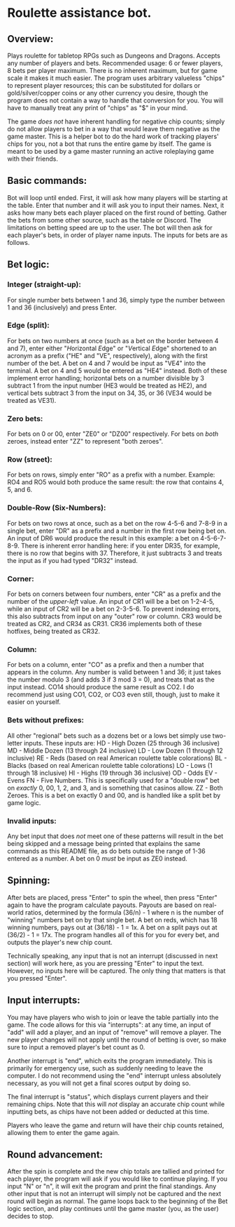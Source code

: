 # Roulette assistance bot.

## Overview:
Plays roulette for tabletop RPGs such as Dungeons and Dragons. Accepts any number of players and bets. Recommended usage: 6 or fewer players, 8 bets per player maximum. There is no inherent maximum, but for game scale it makes it much easier. The program uses arbitrary valueless "chips" to represent player resources; this can be substituted for dollars or gold/silver/copper coins or any other currency you desire, though the program does not contain a way to handle that conversion for you. You will have to manually treat any print of "chips" as "$" in your mind.

The game *does not* have inherent handling for negative chip counts; simply do not allow players to bet in a way that would leave them negative as the game master. This is a helper bot to do the hard work of tracking players' chips for you, not a bot that runs the entire game by itself. The game is meant to be used by a game master running an active roleplaying game with their friends.

## Basic commands:
Bot will loop until ended. First, it will ask how many players will be starting at the table. Enter that number and it will ask you to input their names. Next, it asks how many bets each player placed on the first round of betting. Gather the bets from some other source, such as the table or Discord. The limitations on betting speed are up to the user. The bot will then ask for each player's bets, in order of player name inputs. The inputs for bets are as follows.

## Bet logic:
### Integer (straight-up):
For single number bets between 1 and 36, simply type the number between 1 and 36 (inclusively) and press Enter.

### Edge (split):
For bets on two numbers at once (such as a bet on the border between 4 and 7), enter either "*H*orizontal *E*dge" or "*V*ertical *E*dge" shortened to an acronym as a prefix ("HE" and "VE", respectively), along with the first number of the bet. A bet on 4 and 7 would be input as "VE4" into the terminal. A bet on 4 and 5 would be entered as "HE4" instead. Both of these implement error handling; horizontal bets on a number divisible by 3 subtract 1 from the input number (HE3 would be treated as HE2), and vertical bets subtract 3 from the input on 34, 35, or 36 (VE34 would be treated as VE31).

### Zero bets:
For bets on 0 or 00, enter "ZE0" or "DZ00" respectively. For bets on *both* zeroes, instead enter "ZZ" to represent "both zeroes".

### Row (street):
For bets on rows, simply enter "RO" as a prefix with a number. Example: RO4 and RO5 would both produce the same result: the row that contains 4, 5, and 6.

### Double-Row (Six-Numbers):
For bets on two rows at once, such as a bet on the row 4-5-6 and 7-8-9 in a single bet, enter "DR" as a prefix and a number in the first row being bet on. An input of DR6 would produce the result in this example: a bet on 4-5-6-7-8-9. There is inherent error handling here: if you enter DR35, for example, there is no row that begins with 37. Therefore, it just subtracts 3 and treats the input as if you had typed "DR32" instead.

### Corner:
For bets on corners between four numbers, enter "CR" as a prefix and the number of the *upper-left* value. An input of CR1 will be a bet on 1-2-4-5, while an input of CR2 will be a bet on 2-3-5-6. To prevent indexing errors, this also subtracts from input on any "outer" row or column. CR3 would be treated as CR2, and CR34 as CR31. CR36 implements both of these hotfixes, being treated as CR32.

### Column:
For bets on a column, enter "CO" as a prefix and then a number that appears in the column. Any number is valid between 1 and 36; it just takes the number modulo 3 (and adds 3 if 3 mod 3 = 0), and treats that as the input instead. CO14 should produce the same result as CO2. I do recommend just using CO1, CO2, or CO3 even still, though, just to make it easier on yourself.

### Bets without prefixes:
All other "regional" bets such as a dozens bet or a lows bet simply use two-letter inputs. These inputs are:
    HD - High Dozen (25 through 36 inclusive)
    MD - Middle Dozen (13 through 24 inclusive)
    LD - Low Dozen (1 through 12 inclusive)
    RE - Reds (based on real American roulette table colorations)
    BL - Blacks (based on real American roulette table colorations)
    LO - Lows (1 through 18 inclusive)
    HI - Highs (19 through 36 inclusive)
    OD - Odds
    EV - Evens
    FN - Five Numbers. This is specifically used for a "double row" bet on *exactly* 0, 00, 1, 2, and 3, and is something that casinos allow.
    ZZ - Both Zeroes. This is a bet on exactly 0 and 00, and is handled like a split bet by game logic.

### Invalid inputs:
Any bet input that does *not* meet one of these patterns will result in the bet being skipped and a message being printed that explains the same commands as this README file, as do bets outside the range of 1-36 entered as a number. A bet on 0 *must* be input as ZE0 instead.

## Spinning:
After bets are placed, press "Enter" to spin the wheel, then press "Enter" again to have the program calculate payouts. Payouts are based on real-world ratios, determined by the formula (36/n) - 1 where n is the number of "winning" numbers bet on by that single bet. A bet on reds, which has 18 winning numbers, pays out at (36/18) - 1 = 1x. A bet on a split pays out at (36/2) - 1 = 17x. The program handles all of this for you for every bet, and outputs the player's new chip count.

Technically speaking, any input that is not an interrupt (discussed in next section) will work here, as you are pressing "Enter" to input the text. However, no inputs here will be captured. The only thing that matters is that you pressed "Enter".

## Input interrupts:
You may have players who wish to join or leave the table partially into the game. The code allows for this via "interrupts": at any time, an input of "add" will add a player, and an input of "remove" will remove a player. The new player changes will not apply until the round of betting is over, so make sure to input a removed player's bet count as 0.

Another interrupt is "end", which exits the program immediately. This is primarily for emergency use, such as suddenly needing to leave the computer. I do not recommend using the "end" interrupt unless absolutely necessary, as you will not get a final scores output by doing so.

The final interrupt is "status", which displays current players and their remaining chips. Note that this will *not* display an accurate chip count while inputting bets, as chips have not been added or deducted at this time.

Players who leave the game and return will have their chip counts retained, allowing them to enter the game again.

## Round advancement:
After the spin is complete and the new chip totals are tallied and printed for each player, the program will ask if you would like to continue playing. If you input "N" or "n", it will exit the program and print the final standings. Any other input that is not an interrupt will simply not be captured and the next round will begin as normal. The game loops back to the beginning of the Bet logic section, and play continues until the game master (you, as the user) decides to stop.
